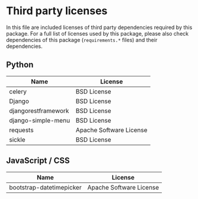 # Third party licenses

In this file are included licenses of third party dependencies required by this package. 
For a full list of licenses used by this package, please also check dependencies of 
this package (`requirements.*` files) and their dependencies.

## Python 

| Name                  | License                                                 |
|-----------------------|---------------------------------------------------------|
| celery                | BSD License                                             |
| Django                | BSD License                                             |
| djangorestframework   | BSD License                                             |
| django-simple-menu    | BSD License                                             |
| requests              | Apache Software License                                 |
| sickle                | BSD License                                             |


## JavaScript / CSS

| Name                     | License                                                 |
|--------------------------|---------------------------------------------------------|
| bootstrap-datetimepicker | Apache Software License                                 |
